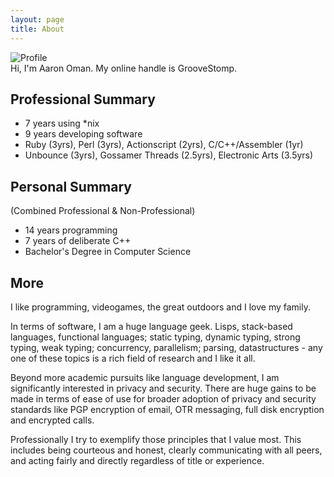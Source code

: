 ```yaml
---
layout: page
title: About
---
```


<img src="{{ site.profile.icon.aaron }}" alt="Profile" class="horizontally-centered" />

<div class="message horizontally-centered">
  Hi, I'm Aaron Oman.  My online handle is GrooveStomp.
</div>

## Professional Summary
- 7 years using *nix
- 9 years developing software
- Ruby (3yrs), Perl (3yrs), Actionscript (2yrs), C/C++/Assembler (1yr)
- Unbounce (3yrs), Gossamer Threads (2.5yrs), Electronic Arts (3.5yrs)

## Personal Summary
(Combined Professional & Non-Professional)

- 14 years programming
- 7 years of deliberate C++
- Bachelor's Degree in Computer Science

## More
I like programming, videogames, the great outdoors and I love my family.

In terms of software, I am a huge language geek.  Lisps, stack-based languages,
functional languages; static typing, dynamic typing, strong typing, weak typing;
concurrency, parallelism; parsing, datastructures - any one of these topics
is a rich field of research and I like it all.

Beyond more academic pursuits like language development, I am significantly interested
in privacy and security.  There are huge gains to be made in terms of ease of use
for broader adoption of privacy and security standards like PGP encryption of email,
OTR messaging, full disk encryption and encrypted calls.

Professionally I try to exemplify those principles that I value most.  This includes
being courteous and honest, clearly communicating with all peers, and acting fairly and directly
regardless of title or experience.
